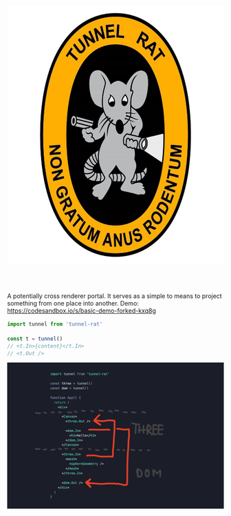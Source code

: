 <p align="center">
    <img src="/logo.jpg" alt="Tunnel Rat" height="600">
</p>
<br />
<br />

A potentially cross renderer portal. It serves as a simple to means to project something from one place into another.  Demo: https://codesandbox.io/s/basic-demo-forked-kxq8g

```jsx
import tunnel from 'tunnel-rat'

const t = tunnel()
// <t.In>{content}</t.In>
// <t.Out />
```

<img src="/code.jpg" alt="Code">
